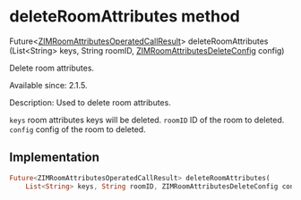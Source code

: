 


# deleteRoomAttributes method








Future&lt;[ZIMRoomAttributesOperatedCallResult](../../zego_uikit_prebuilt_live_audio_room/ZIMRoomAttributesOperatedCallResult-class.md)> deleteRoomAttributes
(List&lt;String> keys, String roomID, [ZIMRoomAttributesDeleteConfig](../../zego_uikit_prebuilt_live_audio_room/ZIMRoomAttributesDeleteConfig-class.md) config)





<p>Delete room attributes.</p>
<p>Available since: 2.1.5.</p>
<p>Description: Used to delete room attributes.</p>
<p><code>keys</code> room attributes keys will be deleted.
<code>roomID</code> ID of the room to deleted.
<code>config</code> config of the room to deleted.</p>



## Implementation

```dart
Future<ZIMRoomAttributesOperatedCallResult> deleteRoomAttributes(
    List<String> keys, String roomID, ZIMRoomAttributesDeleteConfig config);
```







